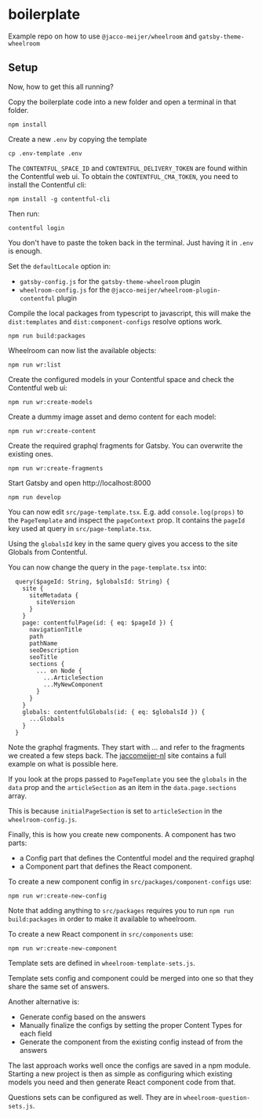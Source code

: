 # boilerplate

Example repo on how to use `@jacco-meijer/wheelroom` and `gatsby-theme-wheelroom`

## Setup

Now, how to get this all running?

Copy the boilerplate code into a new folder and open a terminal in that folder.

```
npm install
```

Create a new `.env` by copying the template

```
cp .env-template .env
```

The `CONTENTFUL_SPACE_ID` and `CONTENTFUL_DELIVERY_TOKEN` are found within the
Contentful web ui. To obtain the `CONTENTFUL_CMA_TOKEN`, you need to install the Contentful cli:

```
npm install -g contentful-cli
```

Then run:

```
contentful login
```

You don't have to paste the token back in the terminal. Just having it in `.env` is enough.

Set the `defaultLocale` option in:

- `gatsby-config.js` for the `gatsby-theme-wheelroom` plugin
- `wheelroom-config.js` for the `@jacco-meijer/wheelroom-plugin-contentful` plugin

Compile the local packages from typescript to javascript, this will make the
`dist:templates` and `dist:component-configs` resolve options work.

```
npm run build:packages
```

Wheelroom can now list the available objects:

```
npm run wr:list
```

Create the configured models in your Contentful space and check the Contentful web ui:

```
npm run wr:create-models
```

Create a dummy image asset and demo content for each model:

```
npm run wr:create-content
```

Create the required graphql fragments for Gatsby. You can overwrite the existing ones.

```
npm run wr:create-fragments
```

Start Gatsby and open http://localhost:8000

```
npm run develop
```

You can now edit `src/page-template.tsx`. E.g. add `console.log(props)` to the `PageTemplate` and inspect the
`pageContext` prop. It contains the `pageId` key used at query in `src/page-template.tsx`.

Using the `globalsId` key in the same query gives you access to the site Globals from Contentful.

You can now change the query in the `page-template.tsx` into:

```
  query($pageId: String, $globalsId: String) {
    site {
      siteMetadata {
        siteVersion
      }
    }
    page: contentfulPage(id: { eq: $pageId }) {
      navigationTitle
      path
      pathName
      seoDescription
      seoTitle
      sections {
        ... on Node {
          ...ArticleSection
          ...MyNewComponent
        }
      }
    }
    globals: contentfulGlobals(id: { eq: $globalsId }) {
      ...Globals
    }
  }
```

Note the graphql fragments. They start with ... and refer to the fragments we
created a few steps back. The
[jaccomeijer-nl](https://github.com/jaccomeijer/jaccomeijer-nl) site contains a
full example on what is possible here.

If you look at the props passed to `PageTemplate` you see the `globals` in the
`data` prop and the `articleSection` as an item in the `data.page.sections`
array.

This is because `initialPageSection` is set to `articleSection` in the
`wheelroom-config.js`.

Finally, this is how you create new components. A component has two parts:

- a Config part that defines the Contentful model and the required graphql
- a Component part that defines the React component.

To create a new component config in `src/packages/component-configs` use:

```
npm run wr:create-new-config
```

Note that adding anything to `src/packages` requires you to run `npm run
build:packages` in order to make it available to wheelroom.

To create a new React component in `src/components` use:

```
npm run wr:create-new-component
```

Template sets are defined in `wheelroom-template-sets.js`.

Template sets config and component could be merged into one so that they share
the same set of answers.

Another alternative is:

- Generate config based on the answers
- Manually finalize the configs by setting the proper Content Types for each
  field
- Generate the component from the existing config instead of from the answers

The last approach works well once the configs are saved in a npm module.
Starting a new project is then as simple as configuring which existing models
you need and then generate React component code from that.

Questions sets can be configured as well. They are in `wheelroom-question-sets.js`.
